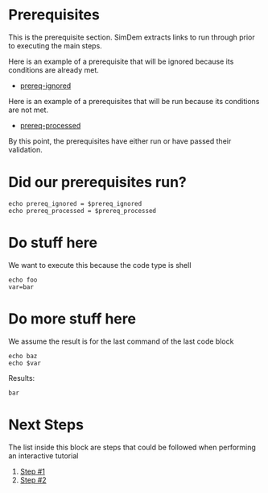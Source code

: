 # Prerequisites

This is the prerequisite section.  SimDem extracts links to run through prior to executing the main steps.

Here is an example of a prerequisite that will be ignored because its conditions are already met.

* [prereq-ignored](./prereq-ignored.md)

Here is an example of a prerequisites that will be run because its conditions are not met.

* [prereq-processed](./prereq-processed.md)

By this point, the prerequisites have either run or have passed their validation.

# Did our prerequisites run?

```shell
echo prereq_ignored = $prereq_ignored
echo prereq_processed = $prereq_processed
```

# Do stuff here

We want to execute this because the code type is shell

```shell
echo foo
var=bar
```


# Do more stuff here

We assume the result is for the last command of the last code block

```shell
echo baz
echo $var
```

Results:

```result
bar
```

# Next Steps

The list inside this block are steps that could be followed when performing an interactive tutorial

  1. [Step #1](step-1.md)
  1. [Step #2](step-2.md)


